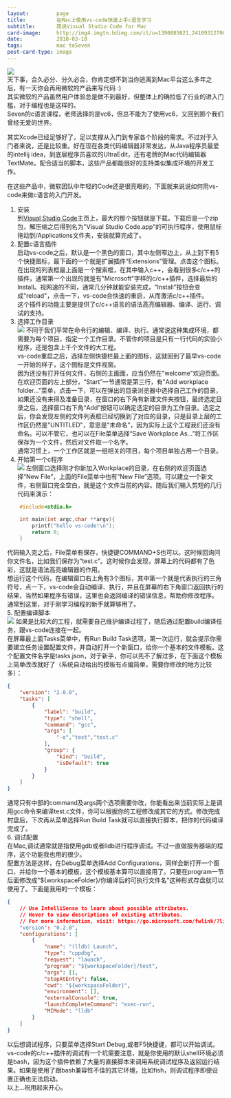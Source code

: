 ```yaml
---
layout:         page
title:          在Mac上使用vs-code快速上手c语言学习
subtitle:       简说Visual Studio Code for Mac
card-image:     http://img4.imgtn.bdimg.com/it/u=1390883021,2410931279&fm=27&gp=0.jpg
date:           2018-03-10
tags:           mac toSeven
post-card-type: image
---
```

![](http://img4.imgtn.bdimg.com/it/u=1390883021,2410931279&fm=27&gp=0.jpg)  
天下事，合久必分、分久必合，你肯定想不到当你逃离到Mac平台这么多年之后，有一天你会再用微软的产品来写代码 :)  
其实微软的产品虽然用户体验总是做不到最好，但整体上的确拉低了行业的进入门槛，对于编程也是这样的。  
Seven的c语言课程，老师选择的是vc6，但总不能为了使用vc6，又回到那个我们曾经无爱的世界。  

其实Xcode已经足够好了，足以支撑从入门到专家各个阶段的需求。不过对于入门者来说，还是比较重。好在现在各类代码编辑器非常发达，从Java程序员最爱的intellij idea，到底层程序员喜欢的UltraEdit，还有老牌的Mac代码编辑器TextMate。配合适当的脚本，这些产品都能很好的支持类似集成环境的开发工作。  

在这些产品中，微软团队中年轻的Code还是很亮眼的，下面就来说说如何用vs-code来做c语言的入门开发。  

1. 安装  
到[Visual Studio Code](https://code.visualstudio.com)主页上，最大的那个按钮就是下载。下载后是一个zip包，解压缩之后得到名为"Visual Studio Code.app"的可执行程序，使用鼠标拖动到/Applications文件夹，安装就算完成了。  
2. 配置c语言插件  
启动vs-code之后，默认是一个黑色的窗口，其中左侧窄边上，从上到下有5个快捷图标，最下面的一个就是扩展插件“Extensions”管理。点击这个图标。  
在出现的列表框最上面是一个搜索框，在其中输入c++，会看到很多c/c++的插件，通常第一个出现的就是有"Microsoft"字样的c/c++插件，选择最后的Install。视网速的不同，通常几分钟就能安装完成，“Install”按钮会变成"reload"，点击一下，vs-code会快速的重启，从而激活c/c++插件。  
这个插件的功能主要是提供了c/c++语言的语法高亮编辑器、编译、运行、调试的支持。  
3. 选择工作目录  
![](http://p1avd6u2z.bkt.clouddn.com/201803/10/code1.png)
不同于我们平常在命令行的编辑、编译、执行。通常说这种集成环境，都需要为每个项目，指定一个工作目录。不管你的项目是只有一行代码的实验小程序，还是包含上千个文件的大工程。  
vs-code重启之后，选择左侧快捷栏最上面的图标，这就回到了最早vs-code一开始的样子，这个图标是文件视窗。  
因为还没有打开任何文件，右侧的主画面，应当仍然在"welcome"欢迎页面。  
在欢迎页面的左上部分，“Start”一节通常是第三行，有"Add workplace folder..."菜单，点击一下，可以在弹出的目录浏览器中选择自己工作的目录，如果还没有来得及准备目录，在窗口的右下角有新建文件夹按钮，最终选定目录之后，选择窗口右下角“Add”按钮可以确定选定的目录为工作目录。选定之后，你会发现左侧的文件列表框已经切换到了对应的目录，只是目录上层的工作区仍然是"UNTITLED"，意思是“未命名”，因为实际上这个工程我们还没有命名。可以不管它，也可以在File菜单选择“Save Workplace As...”将工作区保存为一个文件，然后对文件取一个名字。  
通常习惯上，一个工作区就是一组相关的项目，每个项目单独占用一个目录。  
4. 开始第一个c程序  
![](http://p1avd6u2z.bkt.clouddn.com/201803/10/code2.png)
左侧窗口选择刚才你新加入Workplace的目录，在右侧的欢迎页面选择“New File”，上面的File菜单中也有“New File”选项。可以建立一个新文件，右侧窗口完全空白，就是这个文件当前的内容。随后我们输入剪短的几行代码来演示：  
```c
	#include<stdio.h>

	int main(int argc,char **argv){
	    printf("hello vs-code!\n");
	    return 0;
	}
```
代码输入完之后，File菜单有保存，快捷键COMMAND+S也可以。这时候回询问你文件名，比如我们保存为“test.c”。这时候你会发现，屏幕上的代码都有了色彩，这就是语法高亮编辑器的作用。  
想运行这个代码，在编辑窗口右上角有3个图标，其中第一个就是代表执行的三角符号，点一下，vs-code会自动编译、执行，并且在屏幕的右下角窗口返回执行的结果，当然如果程序有错误，这里也会返回编译的错误信息，帮助你修改程序。  
通常到这里，对于刚学习编程的新手就算够用了。  
5. 配置编译脚本  
![](http://p1avd6u2z.bkt.clouddn.com/201803/10/code3.png)
如果是比较大的工程，就需要自己维护编译过程了，随后通过配置build编译任务，跟vs-code连接在一起。  
在屏幕最上面Tasks菜单中，有Run Build Task选项，第一次运行，就会提示你需要建立任务设置配置文件，并自动打开一个新窗口，给你一个基本的文件模板。这个配置文件名字是tasks.json，对于新手，你可以先不了解过多，在下面这个模板上简单改改就好了（系统自动给出的模板有点偏简单，需要你修改的地方比较多）：  
```json
{
    "version": "2.0.0",
    "tasks": [
        {
            "label": "build",
            "type": "shell",
            "command": "gcc",
            "args": [
                "-o","test","test.c"
            ],
            "group": {
                "kind": "build",
                "isDefault": true
            }
        }
    ]
}
```
通常只有中部的command及args两个选项需要你改，你能看出来当前实际上是调用gcc命令来编译test.c文件，你可以根据你的工程修改成其它的方式。修改完成村盘后，下次再从菜单选择Run Build Task就可以直接执行脚本，把你的代码编译完成了。  
6. 调试配置  
在Mac,调试通常就是指使用gdb或者lldb进行程序调试。不过一直做服务器端的程序，这个功能我也用的很少。  
配置方法是这样，在Debug菜单选择Add Configurations，同样会新打开一个窗口，并给你一个基本的模板，这个模板基本算可以直接用了。只要在program一节后面修改成"${workspaceFolder}/你编译后的可执行文件名"这种形式存盘就可以使用了。下面是我用的一个模板：  
```json
{
    // Use IntelliSense to learn about possible attributes.
    // Hover to view descriptions of existing attributes.
    // For more information, visit: https://go.microsoft.com/fwlink/?linkid=830387
    "version": "0.2.0",
    "configurations": [
        {
            "name": "(lldb) Launch",
            "type": "cppdbg",
            "request": "launch",
            "program": "${workspaceFolder}/test",
            "args": [],
            "stopAtEntry": false,
            "cwd": "${workspaceFolder}",
            "environment": [],
            "externalConsole": true,
            "launchCompleteCommand": "exec-run",
            "MIMode": "lldb"
        }
    ]
}
```
以后想调试程序，只要菜单选择Start Debug,或者F5快捷键，都可以开始调试。  
vs-code的c/c++插件的调试有一个坑需要注意，就是你使用的默认shell环境必须是bash，因为这个插件依赖了大量的直接脚本来调用系统调试程序及返回运行结果。如果是使用了跟bash兼容性不佳的其它环境，比如fish，则调试程序即便设置正确也无法启动。  
以上...祝用起来开心。  


  
  

